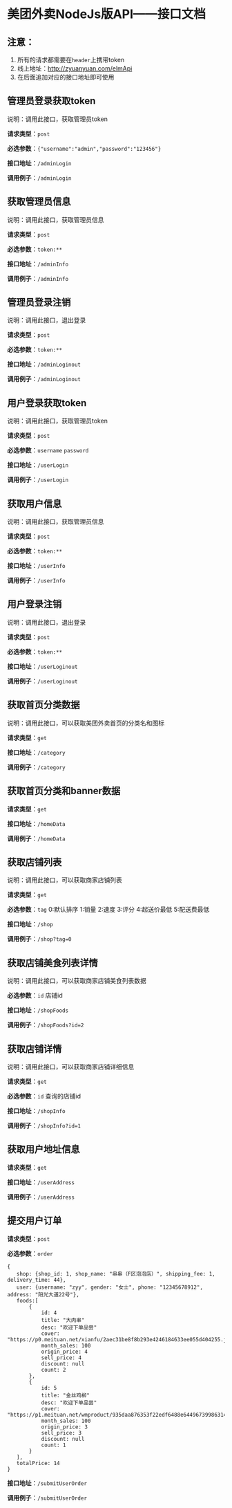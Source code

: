 # 美团外卖NodeJs版API——接口文档


## 注意：
1. 所有的请求都需要在`header`上携带token
2. 线上地址：http://zyuanyuan.com/elmApi
3. 在后面追加对应的接口地址即可使用

## 管理员登录获取token
说明：调用此接口，获取管理员token

 **请求类型**：`post`
 
 **必选参数**：`{"username":"admin","password":"123456"}`
 
 **接口地址**：`/adminLogin`
 
 **调用例子**：`/adminLogin`
 
## 获取管理员信息
说明：调用此接口，获取管理员信息

 **请求类型**：`post`
 
 **必选参数**：`token:**`
 
 **接口地址**：`/adminInfo`
 
 **调用例子**：`/adminInfo`
 
## 管理员登录注销
说明：调用此接口，退出登录

 **请求类型**：`post`
 
 **必选参数**：`token:**`
 
 **接口地址**：`/adminLoginout`
 
 **调用例子**：`/adminLoginout`
 
 
## 用户登录获取token
说明：调用此接口，获取管理员token

 **请求类型**：`post`
 
 **必选参数**：`username` `password`
 
 **接口地址**：`/userLogin`
 
 **调用例子**：`/userLogin`
 
## 获取用户信息
说明：调用此接口，获取管理员信息

 **请求类型**：`post`
 
 **必选参数**：`token:**`
 
 **接口地址**：`/userInfo`
 
 **调用例子**：`/userInfo`
 
## 用户登录注销
说明：调用此接口，退出登录

 **请求类型**：`post`
 
 **必选参数**：`token:**`
 
 **接口地址**：`/userLoginout`
 
 **调用例子**：`/userLoginout`

## 获取首页分类数据
说明：调用此接口，可以获取美团外卖首页的分类名和图标

 **请求类型**：`get`
 
 **接口地址**：`/category`
 
 **调用例子**：`/category`
 
 
 
## 获取首页分类和banner数据

 **请求类型**：`get`
 
 **接口地址**：`/homeData`
 
 **调用例子**：`/homeData`
 
 
## 获取店铺列表
说明：调用此接口，可以获取商家店铺列表

 **请求类型**：`get`
 
 **必选参数**：`tag` 0:默认排序  1:销量  2:速度  3:评分  4:起送价最低  5:配送费最低

 **接口地址**：`/shop`
 
 **调用例子**：`/shop?tag=0`
 
 
## 获取店铺美食列表详情
说明：调用此接口，可以获取商家店铺美食列表数据

 **必选参数**：`id` 店铺id

 **接口地址**：`/shopFoods`
 
 **调用例子**：`/shopFoods?id=2`
 
## 获取店铺详情
说明：调用此接口，可以获取商家店铺详细信息

 **请求类型**：`get`
 
 **必选参数**：`id` 查询的店铺id

 **接口地址**：`/shopInfo`
 
 **调用例子**：`/shopInfo?id=1`
 
 
## 获取用户地址信息

 **请求类型**：`get`

 **接口地址**：`/userAddress`
 
 **调用例子**：`/userAddress`
 
 
## 提交用户订单

 **请求类型**：`post`
 
 **必选参数**：`order`
 ```
 {
	shop: {shop_id: 1, shop_name: "串串（F区泡泡店）", shipping_fee: 1, delivery_time: 44},
	user: {username: "zyy", gender: "女士", phone: "12345678912", address: "阳光大道22号"},
	foods:[
		{
			id: 4
			title: "大肉串"
			desc: "欢迎下单品尝"
			cover: "https://p0.meituan.net/xianfu/2aec31be8f8b293e4246184633ee055d404255.jpg@150w_150h_80Q_0e_1l.webp"
			month_sales: 100
			origin_price: 4
			sell_price: 4
			discount: null
			count: 2
		},
		{
			id: 5
			title: "金丝鸡柳"
			desc: "欢迎下单品尝"
			cover: "https://p1.meituan.net/wmproduct/935daa876353f22edf6488e644967399863147.jpg@150w_150h_80Q_0e_1l.webp"
			month_sales: 100
			origin_price: 3
			sell_price: 3
			discount: null
			count: 1
		}
	],
	totalPrice: 14
 }
 ```

 **接口地址**：`/submitUserOrder`
 
 **调用例子**：`/submitUserOrder`
 